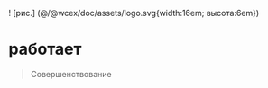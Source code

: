<!--DESC: {"icon":"explore"} -->
! [рис.] (@/@wcex/doc/assets/logo.svg{width:16em; высота:6em})
# работает
> Совершенствование


